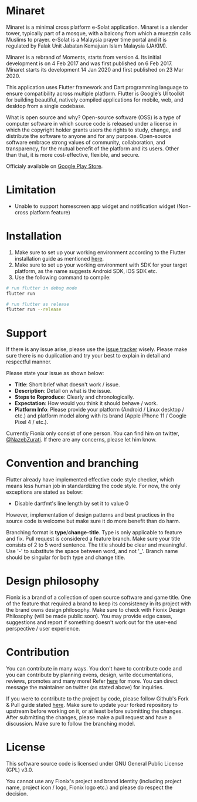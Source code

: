# Minaret

Minaret is a minimal cross platform e-Solat application. Minaret is a slender tower, typically part of a mosque, with a balcony from which a muezzin calls Muslims to prayer. e-Solat is a Malaysia prayer time portal and it is regulated by Falak Unit Jabatan Kemajuan Islam Malaysia (JAKIM).

Minaret is a rebrand of Moments, starts from version 4. Its initial development is on 4 Feb 2017 and was first published on 6 Feb 2017. Minaret starts its development 14 Jan 2020 and first published on 23 Mar 2020.

This application uses Flutter framework and Dart programming language to ensure compatibility across multiple platform. Flutter is Google’s UI toolkit for building beautiful, natively compiled applications for mobile, web, and desktop from a single codebase.

What is open source and why? Open-source software (OSS) is a type of computer software in which source code is released under a license in which the copyright holder grants users the rights to study, change, and distribute the software to anyone and for any purpose. Open-source software embrace strong values of community, collaboration, and transparency, for the mutual benefit of the platform and its users. Other than that, it is more cost-effective, flexible, and secure.

Officialy available on [Google Play Store](https://play.google.com/store/apps/details?id=net.fionix.moments).

# Limitation

- Unable to support homescreen app widget and notification widget (Non-cross platform feature)

# Installation

1. Make sure to set up your working environment according to the Flutter installation guide as mentioned [here](https://flutter.dev/docs/get-started/install).
2. Make sure to set up your working environment with SDK for your target platform, as the name suggests Android SDK, iOS SDK etc.
3. Use the following command to compile:

```bash
# run flutter in debug mode
flutter run

# run flutter as release
flutter run --release
```

# Support

If there is any issue arise, please use the [issue tracker](https://github.com/fionix-software/minaret/issues) wisely. Please make sure there is no duplication and try your best to explain in detail and respectful manner.

Please state your issue as shown below:
- **Title**: Short brief what doesn't work / issue.
- **Description**: Detail on what is the issue.
- **Steps to Reproduce**: Clearly and chronologically.
- **Expectation**: How would you think it should behave / work.
- **Platform Info**: Please provide your platform (Android / Linux desktop / etc.) and platform model along with its brand (Apple iPhone 11 / Google Pixel 4 / etc.).

Currently Fionix only consist of one person. You can find him on twitter, [@NazebZurati](https://twitter.com/NazebZurati). If there are any concerns, please let him know.

# Convention and branching

Flutter already have implemented effective code style checker, which means less human job in standardizing the code style. For now, the only exceptions are stated as below:
- Disable dartfmt's line length by set it to value 0

However, implementation of design patterns and best practices in the source code is welcome but make sure it do more benefit than do harm.

Branching format is **type**/**change-title**. Type is only applicable to feature and fix. Pull request is considered a feature branch. Make sure your title consists of 2 to 5 word sentence. The title should be clear and meaningful. Use '-' to substitute the space between word, and not '\_'. Branch name should be singular for both type and change title.

# Design philosophy

Fionix is a brand of a collection of open source software and game title. One of the feature that required a brand to keep its consistency in its project with the brand owns design philosophy. Make sure to check with Fionix Design Philosophy (will be made public soon). You may provide edge cases, suggestions and report if something doesn't work out for the user-end perspective / user experience.

# Contribution

You can contribute in many ways. You don't have to contribute code and you can contribute by planning evens, design, write documentations, reviews, promotes and many more! Refer [here](https://opensource.guide/how-to-contribute/) for more. You can direct message the maintainer on twitter (as stated above) for inquiries.

If you were to contribute to the project by code, please follow Github's Fork & Pull guide stated [here](https://reflectoring.io/github-fork-and-pull/). Make sure to update your forked repository to upstream before working on it, or at least before submitting the changes. After submitting the changes, please make a pull request and have a discussion. Make sure to follow the branching model.

# License

This software source code is licensed under GNU General Public License (GPL) v3.0. 

You cannot use any Fionix's project and brand identity (including project name, project icon / logo, Fionix logo etc.) and please do respect the decision.

